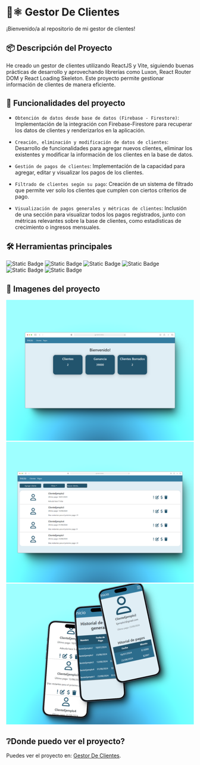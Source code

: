 # 👤⚛️ Gestor De Clientes
¡Bienvenido/a al repositorio de mi gestor de clientes!

## 📦 Descripción del Proyecto
He creado un gestor de clientes utilizando ReactJS y Vite, siguiendo buenas prácticas de desarrollo y aprovechando librerías como Luxon, React Router DOM y React Loading Skeleton. Este proyecto permite gestionar información de clientes de manera eficiente.

## 🔨 Funcionalidades del proyecto
- `Obtención de datos desde base de datos (Firebase - Firestore)`: Implementación de la integración con Firebase-Firestore para recuperar los datos de clientes y renderizarlos en la aplicación.

- `Creación, eliminación y modificación de datos de clientes`: Desarrollo de funcionalidades para agregar nuevos clientes, eliminar los existentes y modificar la información de los clientes en la base de datos.

- `Gestión de pagos de clientes`: Implementación de la capacidad para agregar, editar y visualizar los pagos de los clientes.

- `Filtrado de clientes según su pago`: Creación de un sistema de filtrado que permite ver solo los clientes que cumplen con ciertos criterios de pago.

- `Visualización de pagos generales y métricas de clientes`: Inclusión de una sección para visualizar todos los pagos registrados, junto con métricas relevantes sobre la base de clientes, como estadísticas de crecimiento o ingresos mensuales.

## 🛠️ Herramientas principales
![Static Badge](https://img.shields.io/badge/Vite-%23646CFF?logo=vite&labelColor=white)
![Static Badge](https://img.shields.io/badge/ReactJS-%2361DAFB?logo=react&labelColor=white)
![Static Badge](https://img.shields.io/badge/Html5-%23E34F26?logo=html5&labelColor=white)
![Static Badge](https://img.shields.io/badge/Css3-%231572B6?logo=Css3&logoColor=%231572B6&labelColor=white)
![Static Badge](https://img.shields.io/badge/Firebase-%23DD2C00?logo=firebase&logoColor=%23DD2C00&labelColor=white)
![Static Badge](https://img.shields.io/badge/React%20Router-%23CA4245?logo=reactrouter&logoColor=%23CA4245&labelColor=white)

## 📸 Imagenes del proyecto
![Página principal del gestor](public/images/readme1.png)
![Clientes](public/images/readme2.png)
![Diseño para móviles](public/images/readme3.png)

## ❔Donde puedo ver el proyecto? 
Puedes ver el proyecto en: [Gestor De Clientes]().